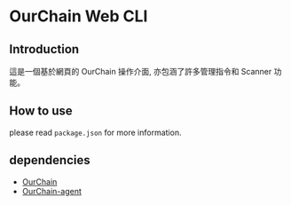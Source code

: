 # OurChain Web CLI

## Introduction

這是一個基於網頁的 OurChain 操作介面, 亦包涵了許多管理指令和 Scanner 功能。

## How to use

please read `package.json` for more information.

## dependencies

- [OurChain](https://github.com/leon123858/OurChain)
- [OurChain-agent](https://github.com/leon123858/go-aid)